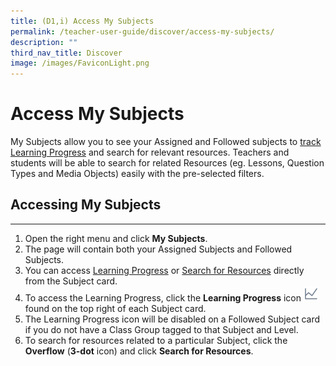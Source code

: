 ```yaml
---
title: (D1,i) Access My Subjects
permalink: /teacher-user-guide/discover/access-my-subjects/
description: ""
third_nav_title: Discover
image: /images/FaviconLight.png
---
```

<h1>Access My Subjects</h1>
<p>My Subjects allow you to see your Assigned and Followed subjects to <a target="_blank" href="/teacher-user-guide/track-progress/access-learning-progress/">track Learning Progress</a> and search for relevant resources. Teachers and students will be able to search for related Resources (eg. Lessons, Question Types and Media Objects) easily with the pre-selected filters.</p>
<h2>Accessing My Subjects</h2>
<hr>
<ol>
<li>Open the right menu and click <strong>My Subjects</strong>.</li>
<li>The page will contain both your Assigned Subjects and Followed Subjects.</li>
      <li>You can access <a target="_blank" href="/teacher-user-guide/track-progress/access-learning-progress/">Learning Progress</a> or <a target="_blank" href="/teacher-user-guide/discover/search-for-resources/">Search for Resources</a> directly from the Subject card.</li>
<li>To access the Learning Progress, click the <strong>Learning Progress</strong> icon <img style="width:1.5rem; display: inline;" src="/images/Icons/LearningProgress.svg"> found on the top right of each Subject card.</li>
<li>The Learning Progress icon will be disabled on a Followed Subject card if you do not have a Class Group tagged to that Subject and Level.</li>
<li>To search for resources related to a particular Subject, click the <strong>Overflow</strong> (<strong>3-dot</strong> icon) and click <strong>Search for Resources</strong>.</li>
</ol>
